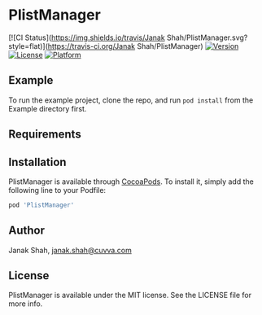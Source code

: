 # PlistManager

[![CI Status](https://img.shields.io/travis/Janak Shah/PlistManager.svg?style=flat)](https://travis-ci.org/Janak Shah/PlistManager)
[![Version](https://img.shields.io/cocoapods/v/PlistManager.svg?style=flat)](https://cocoapods.org/pods/PlistManager)
[![License](https://img.shields.io/cocoapods/l/PlistManager.svg?style=flat)](https://cocoapods.org/pods/PlistManager)
[![Platform](https://img.shields.io/cocoapods/p/PlistManager.svg?style=flat)](https://cocoapods.org/pods/PlistManager)

## Example

To run the example project, clone the repo, and run `pod install` from the Example directory first.

## Requirements

## Installation

PlistManager is available through [CocoaPods](https://cocoapods.org). To install
it, simply add the following line to your Podfile:

```ruby
pod 'PlistManager'
```

## Author

Janak Shah, janak.shah@cuvva.com

## License

PlistManager is available under the MIT license. See the LICENSE file for more info.
